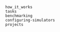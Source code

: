 ```{include} Home.md
```

```{toctree}
how_it_works
tasks
benchmarking
configuring-simulators
projects
```
